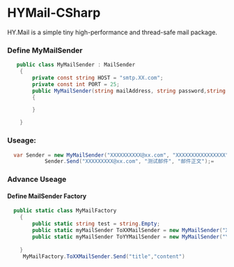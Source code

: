 # HYMail-CSharp
 HY.Mail is a simple tiny high-performance and thread-safe mail package. 


###  Define MyMailSender 
```csharp
   public class MyMailSender : MailSender
    {
        private const string HOST = "smtp.XX.com";
        private const int PORT = 25;
        public MyMailSender(string mailAddress, string password,string to="",string cc="",string title="") : base(HOST, PORT, mailAddress, password,to,cc)
        {

        }

    }
```
    
### Useage:
```csharp
  var Sender = new MyMailSender("XXXXXXXXXX@xx.com", "XXXXXXXXXXXXXXXX");
            Sender.Send("XXXXXXXXX@xx.com", "测试邮件", "邮件正文");=
```
### Advance Useage
#### Define MailSender Factory
```csharp
  public static class MyMailFactory
    {
        public static string test = string.Empty;
        public static myMailSender ToXXMailSender = new MyMailSender("XX@qq.com", "pwd","to@qq.com");
        public static myMailSender ToYYMailSender = new MyMailSender("YY@qq.com", "pwd","to@qq.com");
      
    }
     MyMailFactory.ToXXMailSender.Send("title","content")
```
